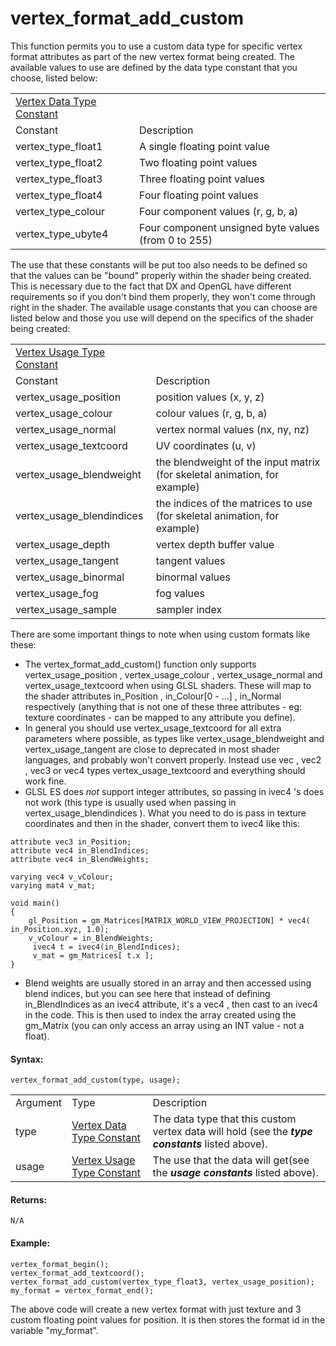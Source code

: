 # vertex_format_add_custom

This function permits you to use a custom data type for specific vertex
format attributes as part of the new vertex format being created. The
available values to use are defined by the data type constant that you
choose, listed below:

|                                                                                                                                |                                                     |
|--------------------------------------------------------------------------------------------------------------------------------|-----------------------------------------------------|
|  [Vertex Data Type Constant](../../../../../GameMaker_Language/GML_Reference/Drawing/Primitives/vertex_format_add_custom)  |                                                     |
| Constant                                                                                                                       | Description                                         |
|  vertex_type_float1                                                                                                            | A single floating point value                       |
|  vertex_type_float2                                                                                                            | Two floating point values                           |
|  vertex_type_float3                                                                                                            | Three floating point values                         |
|  vertex_type_float4                                                                                                            | Four floating point values                          |
|  vertex_type_colour                                                                                                            | Four component values (r, g, b, a)                  |
|  vertex_type_ubyte4                                                                                                            | Four component unsigned byte values (from 0 to 255) |

The use that these constants will be put too also needs to be defined so
that the values can be "bound" properly within the shader being created.
This is necessary due to the fact that DX and OpenGL have different
requirements so if you don't bind them properly, they won't come through
right in the shader. The available usage constants that you can choose
are listed below and those you use will depend on the specifics of the
shader being created:

|                                                                                                                                 |                                                                           |
|---------------------------------------------------------------------------------------------------------------------------------|---------------------------------------------------------------------------|
|  [Vertex Usage Type Constant](../../../../../GameMaker_Language/GML_Reference/Drawing/Primitives/vertex_format_add_custom)  |                                                                           |
| Constant                                                                                                                        | Description                                                               |
|  vertex_usage_position                                                                                                          | position values (x, y, z)                                                 |
|  vertex_usage_colour                                                                                                            | colour values (r, g, b, a)                                                |
|  vertex_usage_normal                                                                                                            | vertex normal values (nx, ny, nz)                                         |
|  vertex_usage_textcoord                                                                                                         | UV coordinates (u, v)                                                     |
|  vertex_usage_blendweight                                                                                                       | the blendweight of the input matrix (for skeletal animation, for example) |
|  vertex_usage_blendindices                                                                                                      | the indices of the matrices to use (for skeletal animation, for example)  |
|  vertex_usage_depth                                                                                                             | vertex depth buffer value                                                 |
|  vertex_usage_tangent                                                                                                           | tangent values                                                            |
|  vertex_usage_binormal                                                                                                          | binormal values                                                           |
|  vertex_usage_fog                                                                                                               | fog values                                                                |
|  vertex_usage_sample                                                                                                            | sampler index                                                             |

There are some important things to note when using custom formats like
these:

-   The vertex_format_add_custom() function only supports
    vertex_usage_position , vertex_usage_colour , vertex_usage_normal
    and vertex_usage_textcoord when using GLSL shaders. These will map
    to the shader attributes in_Position , in_Colour\[0 - ...\] ,
    in_Normal respectively (anything that is not one of these three
    attributes - eg: texture coordinates - can be mapped to any
    attribute you define).
-   In general you should use vertex_usage_textcoord for all extra
    parameters where possible, as types like vertex_usage_blendweight
    and vertex_usage_tangent are close to deprecated in most shader
    languages, and probably won't convert properly. Instead use vec ,
    vec2 , vec3 or vec4 types vertex_usage_textcoord and everything
    should work fine.
-   GLSL ES does *not* support integer attributes, so passing in ivec4
    's does not work (this type is usually used when passing in
    vertex_usage_blendindices ). What you need to do is pass in texture
    coordinates and then in the shader, convert them to ivec4 like this:

``` gml
attribute vec3 in_Position;
attribute vec4 in_BlendIndices;
attribute vec4 in_BlendWeights;

varying vec4 v_vColour;
varying mat4 v_mat;

void main()
{
    gl_Position = gm_Matrices[MATRIX_WORLD_VIEW_PROJECTION] * vec4( in_Position.xyz, 1.0);
    v_vColour = in_BlendWeights;
     ivec4 t = ivec4(in_BlendIndices);
     v_mat = gm_Matrices[ t.x ];
}
```

-   Blend weights are usually stored in an array and then accessed using
    blend indices, but you can see here that instead of defining
    in_BlendIndices as an ivec4 attribute, it's a vec4 , then cast to an
    ivec4 in the code. This is then used to index the array created
    using the gm_Matrix (you can only access an array using an INT
    value - not a float).

#### Syntax:

``` gml
vertex_format_add_custom(type, usage);
```

|          |                                                                                                                                 |                                                                                                   |
|----------|---------------------------------------------------------------------------------------------------------------------------------|---------------------------------------------------------------------------------------------------|
| Argument | Type                                                                                                                            | Description                                                                                       |
| type     |  [Vertex Data Type Constant](../../../../../GameMaker_Language/GML_Reference/Drawing/Primitives/vertex_format_add_custom)   | The data type that this custom vertex data will hold (see the ***type constants*** listed above). |
| usage    |  [Vertex Usage Type Constant](../../../../../GameMaker_Language/GML_Reference/Drawing/Primitives/vertex_format_add_custom)  | The use that the data will get(see the ***usage constants*** listed above).                       |

#### Returns:

``` gml
N/A
```

#### Example:

``` gml
vertex_format_begin();
vertex_format_add_textcoord();
vertex_format_add_custom(vertex_type_float3, vertex_usage_position);
my_format = vertex_format_end();
```

The above code will create a new vertex format with just texture and 3
custom floating point values for position. It is then stores the format
id in the variable "my_format".
